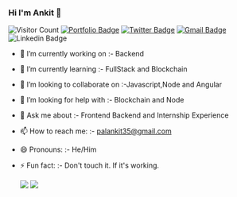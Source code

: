 ### Hi I'm Ankit 👋

  ![Visitor Count](https://rebrand.ly/bvpfrng)
  [![Portfolio Badge](https://img.shields.io/website?color=blue&label=Portfolio&style=flat-square&up_message=Online&url=http%3A%2F%2Fhowdyankit.xyz%2F)](http://howdyankit.xyz/)
  [![Twitter Badge](https://img.shields.io/badge/-howdy_ankit-1ca0f1?style=flat-square&logo=twitter&logoColor=white&link=https://twitter.com/howdy_ankit)](https://twitter.com/howdy_ankit)
  [![Gmail Badge](https://img.shields.io/badge/-palankit35@gmail.com-c14438?style=flat-square&logo=Gmail&logoColor=white&link=mailto:palankit35@gmail.com)](mailto:palankit35@gmail.com)
  ![Linkedin Badge](https://img.shields.io/badge/Ankitpal-blue?style=flat-square&logo=Linkedin&logoColor=white&link=https://www.linkedin.com/in/ankit-pal-632a72109/)


  
- 🔭 I’m currently working on :- Backend 
- 🌱 I’m currently learning :- FullStack and Blockchain 
- 👯 I’m looking to collaborate on :-Javascript,Node and Angular
- 🤔 I’m looking for help with :- Blockchain and Node
- 💬 Ask me about :- Frontend Backend and Internship Experience
- 📫 How to reach me: :- palankit35@gmail.com 
- 😄 Pronouns: :- He/Him
- ⚡ Fun fact: :- Don't touch it. If it's working.

  <img align="center" src="https://github-readme-stats.vercel.app/api?username=howdyAnkit&show_icons=true"/>

  <img align="center" src="https://github-readme-stats.vercel.app/api/top-langs/?username=howdyankit&hide=css,html"/>


